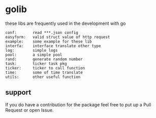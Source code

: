 # golib
these libs are frequently used in the development with go

	conf: 		read ***.json config
	easyform:	valid struct value of http request
	example: 	some example for these lib
	interfa:	interface translate other type
	log:      	simple logs
	pool:		a simple pool
	rand: 		generate random number
	task:       ticker task pkg
	ticker:     ticker to call function
	time:  		some of time translate
	utils:      other useful function


## support
If you do have a contribution for the package feel free to put up a Pull Request or open Issue.